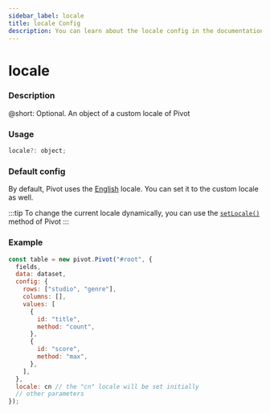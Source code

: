 ```yaml
---
sidebar_label: locale
title: locale Config
description: You can learn about the locale config in the documentation of the DHTMLX JavaScript Pivot library. Browse developer guides and API reference, try out code examples and live demos, and download a free 30-day evaluation version of DHTMLX Pivot.
---
```


# locale

### Description

@short: Optional. An object of a custom locale of Pivot

### Usage

~~~jsx
locale?: object;
~~~

### Default config

By default, Pivot uses the [English](/guides/localization/#default-locale) locale. You can set it to the custom locale as well.

:::tip
To change the current locale dynamically, you can use the [`setLocale()`](/api/methods/setlocale-method) method of Pivot
:::

### Example

~~~jsx {18}
const table = new pivot.Pivot("#root", {
  fields,
  data: dataset,
  config: {
    rows: ["studio", "genre"],
    columns: [],
    values: [
      {
        id: "title",
        method: "count",
      },
      {
        id: "score",
        method: "max",
      },
    ],
  },
  locale: cn // the "cn" locale will be set initially
  // other parameters
});
~~~


